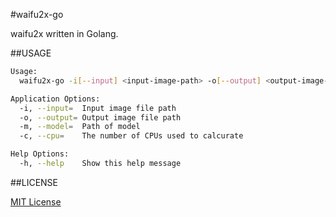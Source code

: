 #waifu2x-go

waifu2x written in Golang.

##USAGE

```bash
Usage:
  waifu2x-go -i[--input] <input-image-path> -o[--output] <output-image-path> -m[--model] <model-path> -c[--cpu] <the-number-of-cpus>

Application Options:
  -i, --input=  Input image file path
  -o, --output= Output image file path
  -m, --model=  Path of model
  -c, --cpu=    The number of CPUs used to calcurate

Help Options:
  -h, --help    Show this help message
```

##LICENSE

[MIT License](https://opensource.org/licenses/MIT)
